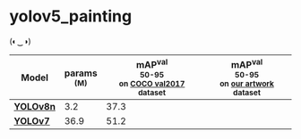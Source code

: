 # yolov5_painting
(◐‿◑)

| Model                                                                                | params<br><sup>(M) | mAP<sup>val<br>50-95<br>on [COCO val2017](http://cocodataset.org) dataset | mAP<sup>val<br>50-95<br>on [our artwork]() dataset |
| ------------------------------------------------------------------------------------ | -------------------- | ------------------ | ------------------ |
| [**YOLOv8n**](https://github.com/ultralytics/assets/releases/download/v0.0.0/yolov8n.pt) | 3.2                | 37.3                 |
| [**YOLOv7**](https://github.com/WongKinYiu/yolov7/releases/download/v0.1/yolov7.pt) | 36.9               | 51.2                 |
